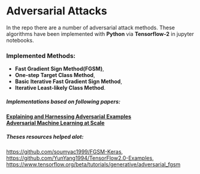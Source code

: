 # Adversarial Attacks
In the repo there are a number of adversarial attack methods. These algorithms have been implemented with __Python__ via __Tensorflow-2__ in jupyter notebooks.

### Implemented Methods: 
* __Fast Gradient Sign Method(FGSM)__,  
* __One-step Target Class Method__,
* __Basic Iterative Fast Gradient Sign Method__,
* __Iterative Least-likely Class Method__.




##### Implementations based on following papers:  
[__Explaining and Harnessing Adversarial Examples__](https://arxiv.org/abs/1412.6572)  
[__Adversarial Machine Learning at Scale__](https://arxiv.org/abs/1611.01236)




##### Theses resources helped alot:  
https://github.com/soumyac1999/FGSM-Keras,  
https://github.com/YunYang1994/TensorFlow2.0-Examples,  
https://www.tensorflow.org/beta/tutorials/generative/adversarial_fgsm
